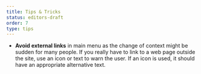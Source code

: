 ```yaml
---
title: Tips & Tricks
status: editors-draft
order: 7
type: tips
---
```


* **Avoid external links** in main menu as the change of context might be sudden for many people. If you really have to link to a web page outside the site, use an icon or text to warn the user. If an icon is used, it should have an appropriate alternative text.
